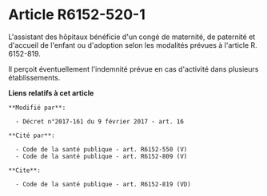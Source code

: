 # Article R6152-520-1

L'assistant des hôpitaux bénéficie d'un congé de maternité, de paternité et d'accueil de l'enfant ou d'adoption selon les
modalités prévues à l'article R. 6152-819. 

Il perçoit éventuellement l'indemnité prévue en cas d'activité dans plusieurs établissements.

**Liens relatifs à cet article**

	**Modifié par**:

	  - Décret n°2017-161 du 9 février 2017 - art. 16

	**Cité par**:

	  - Code de la santé publique - art. R6152-550 (V)
	  - Code de la santé publique - art. R6152-809 (V)

	**Cite**:

	  - Code de la santé publique - art. R6152-819 (VD)
